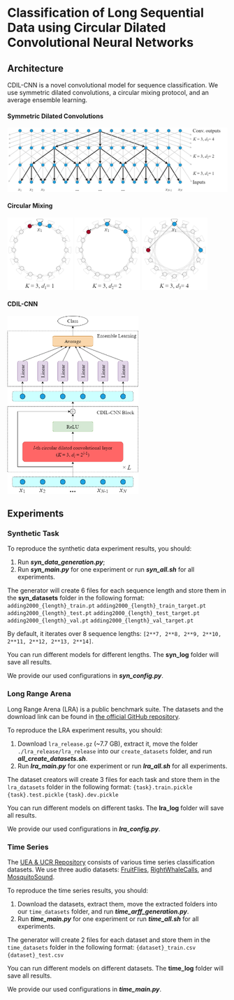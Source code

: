 # Classification of Long Sequential Data using Circular Dilated Convolutional Neural Networks

## **Architecture**
CDIL-CNN is a novel convolutional model for sequence classification. We use symmetric dilated convolutions, a circular mixing protocol, and an average ensemble learning.

#### Symmetric Dilated Convolutions
<p align="left">
<img src="figures/dil.png" width="600">
</p>


#### Circular Mixing
<p align="left">
<img src="figures/cir1.png" width="150">
<img src="figures/cir2.png" width="150">
<img src="figures/cir3.png" width="150">
</p>


#### CDIL-CNN
<p align="left">
<img src="figures/cdil.png" width="300">
</p>




## **Experiments**

### Synthetic Task
To reproduce the synthetic data experiment results, you should:
1. Run ***syn_data_generation.py***;
2. Run ***syn_main.py*** for one experiment or run ***syn_all.sh*** for all experiments.

The generator will create 6 files for each sequence length and store them in the **syn_datasets** folder in the following format:
`adding2000_{length}_train.pt`
`adding2000_{length}_train_target.pt`
`adding2000_{length}_test.pt`
`adding2000_{length}_test_target.pt`
`adding2000_{length}_val.pt`
`adding2000_{length}_val_target.pt`

By default, it iterates over 8 sequence lengths: `[2**7, 2**8, 2**9, 2**10, 2**11, 2**12, 2**13, 2**14]`.

You can run different models for different lengths. The **syn_log** folder will save all results.

We provide our used configurations in ***syn_config.py***.


### Long Range Arena
Long Range Arena (LRA) is a public benchmark suite. The datasets and the download link can be found in [the official GitHub repository](https://github.com/google-research/long-range-arena). 

To reproduce the LRA experiment results, you should:
1. Download `lra_release.gz` (~7.7 GB), extract it, move the folder `./lra_release/lra_release` into our `create_datasets` folder, and run ***all_create_datasets.sh***. 
2. Run ***lra_main.py*** for one experiment or run ***lra_all.sh*** for all experiments.

The dataset creators will create 3 files for each task and store them in the `lra_datasets` folder in the following format:
`{task}.train.pickle`
`{task}.test.pickle`
`{task}.dev.pickle`

You can run different models on different tasks. The **lra_log** folder will save all results.

We provide our used configurations in ***lra_config.py***.


### Time Series
The [UEA & UCR Repository](http://www.timeseriesclassification.com/) consists of various time series classification datasets. We use three audio datasets: [FruitFlies](http://www.timeseriesclassification.com/description.php?Dataset=FruitFlies), [RightWhaleCalls](http://www.timeseriesclassification.com/description.php?Dataset=RightWhaleCalls), and [MosquitoSound](http://www.timeseriesclassification.com/description.php?Dataset=MosquitoSound).

To reproduce the time series results, you should:
1. Download the datasets, extract them, move the extracted folders into our `time_datasets` folder, and run ***time_arff_generation.py***. 
2. Run ***time_main.py*** for one experiment or run ***time_all.sh*** for all experiments.

The generator will create 2 files for each dataset and store them in the `time_datasets` folder in the following format:
`{dataset}_train.csv`
`{dataset}_test.csv`

You can run different models on different datasets. The **time_log** folder will save all results.

We provide our used configurations in ***time_main.py***.

